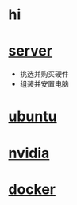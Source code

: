 # hi
# [server](home.md)    

- 挑选并购买硬件
- 组装并安置电脑

# [ubuntu](ubuntu.md#hi)

# [nvidia](nvidia.md#hi)    

# [docker](docker.md#hi)  

